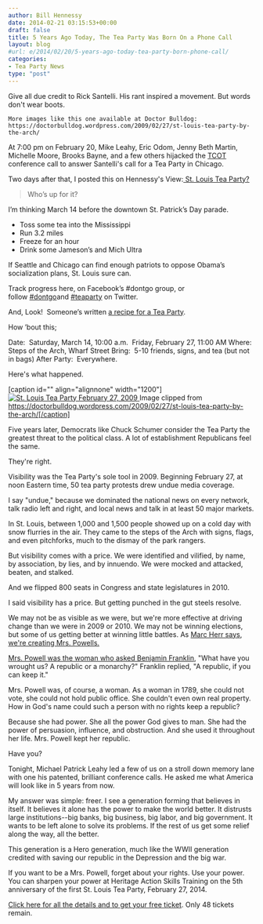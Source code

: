 ```yaml
---
author: Bill Hennessy
date: 2014-02-21 03:15:53+00:00
draft: false
title: 5 Years Ago Today, The Tea Party Was Born On a Phone Call
layout: blog
#url: e/2014/02/20/5-years-ago-today-tea-party-born-phone-call/
categories:
- Tea Party News
type: "post"
---
```


Give all due credit to Rick Santelli. His rant inspired a movement. But words don't wear boots.



    More images like this one available at Doctor Bulldog: https://doctorbulldog.wordpress.com/2009/02/27/st-louis-tea-party-by-the-arch/
At 7:00 pm on February 20, Mike Leahy, Eric Odom, Jenny Beth Martin, Michelle Moore, Brooks Bayne, and a few others hijacked the [TCOT ](https://tcotreport.com/)conference call to answer Santelli's call for a Tea Party in Chicago.

Two days after that, I posted this on Hennessy's View:[ St. Louis Tea Party?](https://hennessysview.com/2009/02/22/st-louis-tea-party/)


> Who’s up for it?

I’m thinking March 14 before the downtown St. Patrick’s Day parade.

> 
> 
  * Toss some tea into the Mississippi
  * Run 3.2 miles
  * Freeze for an hour
  * Drink some Jameson’s and Mich Ultra

If Seattle and Chicago can find enough patriots to oppose Obama’s socialization plans, St. Louis sure can.

Track progress here, on Facebook’s #dontgo group, or follow [#dontgo](https://search.twitter.com/search?q=dontgo)and [#teaparty](https://search.twitter.com/search?q=teaparty) on Twitter.

And, Look!  Someone’s written [a recipe for a Tea Party](https://theconservativerevolution.com/freedomworks/how-to-organize-your-own-tea-party-protest/).

How ’bout this;

Date:  Saturday, March 14, 10:00 a.m.  Friday, February 27, 11:00 AM
Where:  Steps of the Arch, Wharf Street
Bring:  5-10 friends, signs, and tea (but not in bags)
After Party:  Everywhere.


Here's what happened.

[caption id="" align="alignnone" width="1200"][![St. Louis Tea Party February 27, 2009](https://hennessysview.com/wp-content/uploads/2014/02/st-louis-arch-tea-party-005.jpg)
](https://hennessysview.com/wp-content/uploads/2014/02/st-louis-arch-tea-party-005.jpg) Image clipped from https://doctorbulldog.wordpress.com/2009/02/27/st-louis-tea-party-by-the-arch/[/caption]

Five years later, Democrats like Chuck Schumer consider the Tea Party the greatest threat to the political class. A lot of establishment Republicans feel the same.

They're right.

Visibility was the Tea Party's sole tool in 2009. Beginning February 27, at noon Eastern time, 50 tea party protests drew undue media coverage.

I say "undue," because we dominated the national news on every network, talk radio left and right, and local news and talk in at least 50 major markets.

In St. Louis, between 1,000 and 1,500 people showed up on a cold day with snow flurries in the air. They came to the steps of the Arch with signs, flags, and even pitchforks, much to the dismay of the park rangers.

But visibility comes with a price. We were identified and vilified, by name, by association, by lies, and by innuendo. We were mocked and attacked, beaten, and stalked.

And we flipped 800 seats in Congress and state legislatures in 2010.

I said visibility has a price. But getting punched in the gut steels resolve.

We may not be as visible as we were, but we're more effective at driving change than we were in 2009 or 2010. We may not be winning elections, but some of us getting better at winning little battles. As [Marc Herr says, we're creating Mrs. Powells.](https://www.tncsg.org/)

[Mrs. Powell was the woman who asked Benjamin Franklin](https://www.thenewamerican.com/usnews/constitution/item/7631-a-republic-if-you-can-keep-it), "What have you wrought us? A republic or a monarchy?" Franklin replied, "A republic, if you can keep it."

Mrs. Powell was, of course, a woman. As a woman in 1789, she could not vote, she could not hold public office. She couldn't even own real property. How in God's name could such a person with no rights keep a republic?

Because she had power. She all the power God gives to man. She had the power of persuasion, influence, and obstruction. And she used it throughout her life. Mrs. Powell kept her republic.

Have you?

Tonight, Michael Patrick Leahy led a few of us on a stroll down memory lane with one his patented, brilliant conference calls. He asked me what America will look like in 5 years from now.

My answer was simple: freer. I see a generation forming that believes in itself. It believes it alone has the power to make the world better. It distrusts large institutions--big banks, big business, big labor, and big government. It wants to be left alone to solve its problems. If the rest of us get some relief along the way, all the better.

This generation is a Hero generation, much like the WWII generation credited with saving our republic in the Depression and the big war.

If you want to be a Mrs. Powell, forget about your rights. Use your power. You can sharpen your power at Heritage Action Skills Training on the 5th anniversary of the first St. Louis Tea Party, February 27, 2014.

[Click here for all the details and to get your free ticket](https://www.eventbrite.com/e/stl-skills-tickets-10683495623). Only 48 tickets remain.

